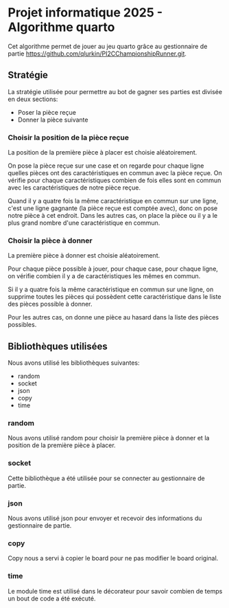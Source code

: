 # Projet informatique 2025 - Algorithme quarto

Cet algorithme permet de jouer au jeu quarto grâce au gestionnaire de partie https://github.com/qlurkin/PI2CChampionshipRunner.git.

## Stratégie

La stratégie utilisée pour permettre au bot de gagner ses parties est divisée en deux sections:
* Poser la pièce reçue
* Donner la pièce suivante

### Choisir la position de la pièce reçue

La position de la première pièce à placer est choisie aléatoirement.

On pose la pièce reçue sur une case et on regarde pour chaque ligne quelles pièces ont des caractéristiques en commun avec la pièce reçue. On vérifie pour chaque caractéristiques combien de fois elles sont en commun avec les caractéristiques de notre pièce reçue. 

Quand il y a quatre fois la même caractéristique en commun sur une ligne, c'est une ligne gagnante (la pièce reçue est comptée avec), donc on pose notre pièce à cet endroit.
Dans les autres cas, on place la pièce ou il y a le plus grand nombre d'une caractéristique en commun.

### Choisir la pièce à donner

La première pièce à donner est choisie aléatoirement.

Pour chaque pièce possible à jouer, pour chaque case, pour chaque ligne, on vérifie combien il y a de caractéristiques les mêmes en commun.

Si il y a quatre fois la même caractéristique en commun sur une ligne, on supprime toutes les pièces qui possèdent cette caractéristique dans le liste des pièces possible à donner.

Pour les autres cas, on donne une pièce au hasard dans la liste des pièces possibles.

## Bibliothèques utilisées

Nous avons utilisé les bibliothèques suivantes:
* random
* socket
* json
* copy
* time

### random

Nous avons utilisé random pour choisir la première pièce à donner et la position de la première pièce à placer.

### socket

Cette bibliothèque a été utilisée pour se connecter au gestionnaire de partie.

### json

Nous avons utilisé json pour envoyer et recevoir des informations du gestionnaire de partie.

### copy 

Copy nous a servi à copier le board pour ne pas modifier le board original.

### time

Le module time est utilisé dans le décorateur pour savoir combien de temps un bout de code a été exécuté.